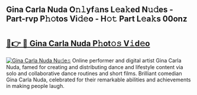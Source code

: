 ## Gina Carla Nuda O𝚗𝚕yf𝚊ns L𝚎a𝚔ed N𝚞𝚍es - Part-rvp P𝚑𝚘tos Vi𝚍𝚎o - H𝚘𝚝 Part L𝚎a𝚔s 00onz

# <h2><a href="http://kf51b46.oniu.top/?m=Gina+Carla+Nuda">🔗👉 🔴 Gina Carla Nuda P𝚑ot𝚘𝚜 V𝚒d𝚎o</a></h2>

[![Gina Carla Nuda Nu𝚍e𝚜](https://i.imgur.com/0qMVB7G.gif)](http://kf51b46.oniu.top/?m=Gina+Carla+Nuda)
Online performer and digital artist Gina Carla Nuda, famed for creating and distributing dance and lifestyle content via solo and collaborative dance routines and short films. Brilliant comedian Gina Carla Nuda, celebrated for their remarkable abilities and achievements in making people laugh.  
